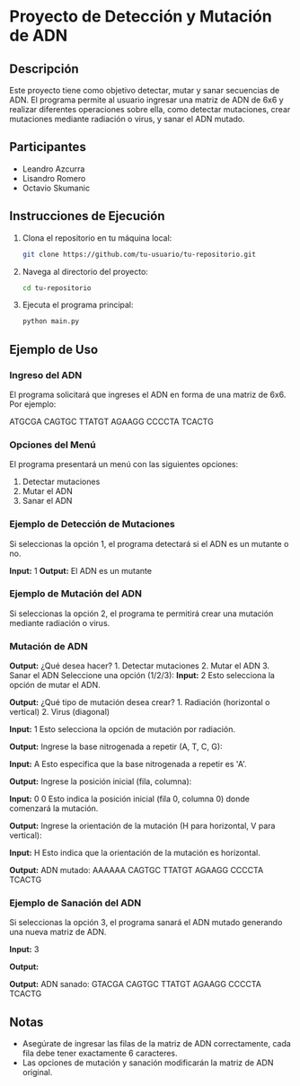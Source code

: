 # Proyecto de Detección y Mutación de ADN

## Descripción
Este proyecto tiene como objetivo detectar, mutar y sanar secuencias de ADN. El programa permite al usuario ingresar una matriz de ADN de 6x6 y realizar diferentes operaciones sobre ella, como detectar mutaciones, crear mutaciones mediante radiación o virus, y sanar el ADN mutado.

## Participantes
- Leandro Azcurra
- Lisandro Romero
- Octavio Skumanic

## Instrucciones de Ejecución

1. Clona el repositorio en tu máquina local:
    ```sh
    git clone https://github.com/tu-usuario/tu-repositorio.git
    ```

2. Navega al directorio del proyecto:
    ```sh
    cd tu-repositorio
    ```

3. Ejecuta el programa principal:
    ```sh
    python main.py
    ```

## Ejemplo de Uso

### Ingreso del ADN
El programa solicitará que ingreses el ADN en forma de una matriz de 6x6. Por ejemplo:

ATGCGA
CAGTGC
TTATGT
AGAAGG
CCCCTA
TCACTG
### Opciones del Menú
El programa presentará un menú con las siguientes opciones:
1. Detectar mutaciones
2. Mutar el ADN
3. Sanar el ADN

### Ejemplo de Detección de Mutaciones
Si seleccionas la opción 1, el programa detectará si el ADN es un mutante o no.

**Input:** 1
**Output:** El ADN es un mutante


### Ejemplo de Mutación del ADN
Si seleccionas la opción 2, el programa te permitirá crear una mutación mediante radiación o virus.

### Mutación de ADN
**Output:**
  ¿Qué desea hacer?
    1. Detectar mutaciones
    2. Mutar el ADN
    3. Sanar el ADN
    Seleccione una opción (1/2/3):
**Input:** 2
Esto selecciona la opción de mutar el ADN.

**Output:**
¿Qué tipo de mutación desea crear?
	1. Radiación (horizontal o vertical)
	2. Virus (diagonal)

**Input:** 1
Esto selecciona la opción de mutación por radiación.

**Output:**
Ingrese la base nitrogenada a repetir (A, T, C, G):

**Input:** A
Esto especifica que la base nitrogenada a repetir es 'A'.

**Output:**
Ingrese la posición inicial (fila, columna):

**Input:** 0 0
Esto indica la posición inicial (fila 0, columna 0) donde comenzará la mutación.

**Output:**
Ingrese la orientación de la mutación (H para horizontal, V para vertical):

**Input:** H
Esto indica que la orientación de la mutación es horizontal.

**Output:**
ADN mutado:
AAAAAA
CAGTGC
TTATGT
AGAAGG
CCCCTA
TCACTG


### Ejemplo de Sanación del ADN
Si seleccionas la opción 3, el programa sanará el ADN mutado generando una nueva matriz de ADN.

**Input:** 3

**Output:**

**Output:**
ADN sanado:
GTACGA
CAGTGC
TTATGT
AGAAGG
CCCCTA
TCACTG
## Notas
- Asegúrate de ingresar las filas de la matriz de ADN correctamente, cada fila debe tener exactamente 6 caracteres.
- Las opciones de mutación y sanación modificarán la matriz de ADN original.
